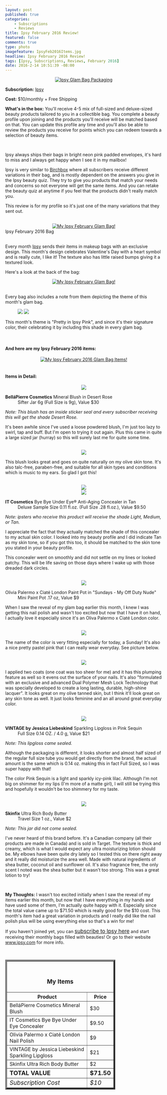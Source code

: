 ```yaml
---
layout: post
published: true
categories: 
    - Subscriptions
    - Reviews
title: Ipsy February 2016 Review!
featured: false
comments: true
type: photo
imagefeature: IpsyFeb2016Items.jpg
headline: Ipsy February 2016 Review!
tags: [Ipsy, Subscriptions, Reviews, February 2016]
date: 2016-2-14 10:51:39 -08:00
---
```


<center><a href="https://www.ipsy.com/new?refer=uns8d" target="_blank">
<img src="/images/IpsyFeb2016Package.jpg" border="0" style="border:none;max-width:100%;" alt="Ipsy Glam Bag Packaging" />
</a></center>

<p><b>Subscription:</b> <a href="https://www.ipsy.com/new?refer=uns8d" target="_blank">Ipsy</a></p>
<p><b>Cost:</b> $10/monthly + Free Shipping</p>
<p><b>What's in the box:</b> You'll receive 4-5 mix of full-sized and deluxe-sized beauty products tailored to you in a collectible bag. You complete a beauty profile upon joining and the products you'll receive will be matched based on that. You can update this profile any time and you'll also be able to review the products you receive for points which you can redeem towards a selection of beauty items.</p>

<br>

<p>Ipsy always ships their bags in bright neon pink padded envelopes, it's hard to miss and I always get happy when I see it in my mailbox!</p>

<p>Ipsy is very similar to <a href="https://www.birchbox.com/invite/whatsupmailbox" target="_blank">Birchbox</a> where all subscribers receive different variations in their bag, and is mostly dependent on the answers you give in the Ipsy beauty quiz. They try to give you products that match your needs and concerns so not everyone will get the same items. And you can retake the beauty quiz at anytime if you feel that the products didn't really match you.</p>

<p>This review is for my profile so it's just one of the many variations that they sent out.</p>

<br>

<center><a href="https://www.ipsy.com/new?refer=uns8d" target="_blank">
<img src="/images/IpsyFeb2016Bag.jpg" border="0" style="border:none;max-width:100%;" alt="My Ipsy February Glam Bag!" />
</a></center>
<figcaption>Ipsy February 2016 Bag</figcaption>

<br>

<p>Every month <a href="https://www.ipsy.com/new?refer=uns8d" target="_blank">Ipsy</a> sends their items in makeup bags with an exclusive design. This month's design celebrates Valentine's Day with a heart symbol and is really cute, I like it! The texture also has little raised bumps giving it a textured look.</p>

<p>Here's a look at the back of the bag:</p>
<center><a href="https://www.ipsy.com/new?refer=uns8d" target="_blank">
<img src="/images/IpsyFeb2016Bag2.jpg" border="0" style="border:none;max-width:100%;" alt="My Ipsy February Glam Bag!" />
</a></center>

<br>

<p>Every bag also includes a note from them depicting the theme of this month's glam bag.<p>

<figure class="half">
      <img src='/images/IpsyFeb2016Info.jpg'>
      <img src='/images/IpsyFeb2016Info2.jpg'>
</figure>

<p>This month's theme is "Pretty in Ipsy Pink", and since it's their signature color, their celebrating it by including this shade in every glam bag.</p>

<br>

<H4> And here are my Ipsy February 2016 items:</H4>

<center><a href="https://www.ipsy.com/new?refer=uns8d" target="_blank">
<img src="/images/IpsyFeb2016Items.jpg" border="0" style="border:none;max-width:100%;" alt="My Ipsy February 2016 Glam Bag Items!" />
</a></center>

<br>

<H4> Items in Detail:</H4>

<center><a href="https://www.ipsy.com/new?refer=uns8d" target="_blank">
<img src="/images/IpsyFeb2016BellaPierreCosmeticsMineralBlushDesertRose.jpg" border="0" style="border:none;max-width:100%;" />
</a></center>

<DL>
<DT><b>BelláPierre Cosmetics</b> Mineral Blush in Desert Rose</DT>
<DD>Sifter Jar 6g (Full Size is 9g), Value $30</DD>
</DL>

<p><i>Note: This blush has an inside sticker seal and every subscriber receiving this will get the shade Desert Rose.</i></p>

<p>It's been awhile since I've used a loose powdered blush, I'm just too lazy to swirl, tap and buff. But I'm open to trying it out again. Plus this came in quite a large sized jar (hurray) so this will surely last me for quite some time.</p>

<br>

<center><a href="https://www.ipsy.com/new?refer=uns8d" target="_blank">
<img src="/images/IpsyFeb2016BellaPierreCosmeticsMineralBlushDesertRose2.jpg" border="0" style="border:none;max-width:100%;" />
</a></center>

<p>This blush looks great and goes on quite naturally on my olive skin tone. It's also talc-free, paraben-free, and suitable for all skin types and conditions which is music to my ears. So glad I got this!</p>

<br>

<center><a href="https://www.ipsy.com/new?refer=uns8d" target="_blank">
<img src="/images/IpsyFeb2016ITCosmeticsByeByeUnderEyeAntiAgingConcealer.jpg" border="0" style="border:none;max-width:100%;" />
</a></center>

<center><a href="https://www.ipsy.com/new?refer=uns8d" target="_blank">
<img src="/images/IpsyFeb2016ITCosmeticsByeByeUnderEyeAntiAgingConcealer2.jpg" border="0" style="border:none;max-width:100%;" />
</a></center>

<DL>
<DT><b>IT Cosmetics</b> Bye Bye Under Eye® Anti-Aging Concealer in Tan</DT>
<DD>Deluxe Sample Size 0.11 fl.oz. (Full Size .28 fl.oz.), Value $9.50</DD>
</DL>

<p><i>Note: ipsters who receive this product will receive the shade Light, Medium, or Tan.</i></p>

<p>I appreciate the fact that they actually matched the shade of this concealer to my actual skin color. I looked into my beauty profile and I did indicate Tan as my skin tone, so if you got this too, it should be matched to the skin tone you stated in your beauty profile.</p>

<p>This concealer went on smoothly and did not settle on my lines or looked patchy. This will be life saving on those days where I wake up with those dreaded dark circles.</p>

<br>

<center><a href="https://www.ipsy.com/new?refer=uns8d" target="_blank">
<img src="/images/IpsyFeb2016CiateLondonOliviaPalermoPaintPotSundaysMyOffDutyNude.jpg" border="0" style="border:none;max-width:100%;" />
</a></center>
<DL>
<DT>Olivia Palermo x Ciaté London Paint Pot in "Sundays - My Off Duty Nude"</DT>
<DD>Mini Paint Pot .17 oz, Value $9</DD>
</DL>

<p>When I saw the reveal of my glam bag earlier this month, I knew I was getting this nail polish and wasn't too excited but now that I have it on hand, I actually love it especially since it's an Oliva Palermo x Ciaté London color.</p>

<br>

<center><a href="https://www.ipsy.com/new?refer=uns8d" target="_blank">
<img src="/images/IpsyFeb2016CiateLondonOliviaPalermoPaintPotSundaysMyOffDutyNude2.jpg" border="0" style="border:none;max-width:100%;" />
</a></center>

<p>The name of the color is very fitting especially for today, a Sunday! It's also a nice pretty pastel pink that I can really wear everyday. See picture below.</p>

<br>

<center><a href="https://www.ipsy.com/new?refer=uns8d" target="_blank">
<img src="/images/IpsyFeb2016CiateLondonOliviaPalermoPaintPotSundaysMyOffDutyNude3.jpg" border="0" style="border:none;max-width:100%;" />
</a></center>

<p>I applied two coats (one coat was too sheer for me) and it has this plumping feature as well so it evens out the surface of your nails. It's also "formulated with an exclusive and advanced Dual Polymer Mesh Lock Technology that was specially developed to create a long lasting, durable, high-shine lacquer". It looks great on my olive tanned skin, but I think it'll look great on any skin tone as well. It just looks feminine and an all around great everyday color.</p>

<br>

<center><a href="https://www.ipsy.com/new?refer=uns8d" target="_blank">
<img src="/images/IpsyFeb2016VintageJessicaLiebeskindSparklingLipglossPinkSequin.jpg" border="0" style="border:none;max-width:100%;" />
</a></center>

<DL>
<DT><b>VINTAGE by Jessica Liebeskind</b> Sparkling Lipgloss in Pink Sequin</DT>
<DD>Full Size 0.14 OZ. / 4.0 g, Value $21</DD>
</DL>

<p><i>Note: This lipgloss came sealed.</i></p>

<p>Although the packaging is different, it looks shorter and almost half sized of the regular full size tube you would get directly from the brand, the actual amount is the same which is 0.14 oz. making this in fact Full Sized, so I was super happy with that!</p>

<p>The color Pink Sequin is a light and sparkly icy-pink lilac. Although I'm not big on shimmer for my lips (I'm more of a matte girl), I will still be trying this and hopefully it wouldn't be too shimmery for my taste.</p>

<br>

<center><a href="https://www.ipsy.com/new?refer=uns8d" target="_blank">
<img src="/images/IpsyFeb2016SkinfixUltraRichBodyButter.jpg" border="0" style="border:none;max-width:100%;" />
</a></center>

<DL>
<DT><b>Skinfix</b> Ultra Rich Body Butter</DT>
<DD>Travel Size 1 oz., Value $2</DD>
</DL>

<p><i>Note: This jar did not come sealed.</i></p>

<p>I've never heard of this brand before. It's a Canadian company (all their products are made in Canada) and is sold in Target. The texture is thick and creamy, which is what I would expect any ultra moisturizing lotion should be. My elbows have been quite dry lately so I tested this on there right away and it really did moisturize the area well. Made with natural ingredients of shea butter, coconut oil and sunflower oil. It's also fragrance free, the only scent I noted was the shea butter but it wasn't too strong. This was a great lotion to try!</p>

<br>

<p><i class="icon-exclamation-sign"></i><b> My Thoughts:</b> I wasn't too excited initially when I saw the reveal of my items earlier this month, but now that I have everything in my hands and have used some of them, I'm actually quite happy with it. Especially since the total value came up to $71.50 which is really good for the $10 cost. This month's item had a great variation in products and I really did like the nail polish plus will be using everything else so that's a win for me!</p>

<p>If you haven't joined yet, you can <a href="https://www.ipsy.com/new?refer=uns8d" target="_blank"><big>subscribe to Ipsy here</big></a> and start receiving their monthly bags filled with beauties! Or go to their website <a href="https://www.ipsy.com/new?refer=uns8d" target="_blank">www.ipsy.com</a> for more info.</p>

<br>

<TABLE  BORDER="5" style="width:70%">
   <TR>
      <TH COLSPAN="2">
         <H3><BR><center>My Items</center></H3>
      </TH>
   </TR>
      <TH>Product</TH>
      <TH>Price</TH>
  <TR>
      <TD>BelláPierre Cosmetics Mineral Blush</TD>
      <TD>$30</TD>
   </TR>
   <TR>
      <TD>IT Cosmetics Bye Bye Under Eye Concealer</TD>
      <TD>$9.50</TD>
   </TR>
    <TR>
      <TD>Olivia Palermo x Ciaté London Nail Polish</TD>
      <TD>$9</TD>
   </TR>
    <TR>
      <TD>VINTAGE by Jessica Liebeskind Sparkling Lipgloss</TD>
      <TD>$21</TD>
   </TR>
    <TR>
      <TD>Skinfix Ultra Rich Body Butter</TD>
      <TD>$2</TD>
   </TR>
   <TR>
      <TD><b><big>TOTAL VALUE</big></b></TD>
      <TD><b><big>$71.50</big></b></TD>
   </TR>
   <TR>
      <TD><i><big>Subscription Cost</big></i></TD>
      <TD><i><big>$10</big></i></TD>
   </TR>
</TABLE>
